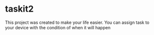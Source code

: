 # taskit2

This project was created to make your life easier.
You can assign task to your device with the condition of when it will happen 
